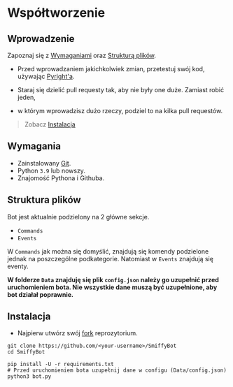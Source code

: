 # Współtworzenie
## Wprowadzenie
Zapoznaj się z [Wymaganiami](#wymagania) oraz [Strukturą plików](#struktura-plików).

- Przed wprowadzaniem jakichkolwiek zmian, przetestuj swój kod, używając [Pyright'a](https://microsoft.github.io/pyright/#/).

- Staraj się dzielić pull requesty tak, aby nie były one duże. Zamiast robić jeden, 
- w którym wprowadzisz dużo rzeczy, podziel to na kilka pull requestów.

> Zobacz [Instalacja](#instalacja)

## Wymagania
- Zainstalowany [Git](https://git-scm.com/book/en/v2/Getting-Started-Installing-Git).
- Python `3.9` lub nowszy.
- Znajomość Pythona i Githuba.

## Struktura plików
Bot jest aktualnie podzielony na 2 główne sekcje.

- `Commands`
- `Events`

W `Commands` jak można się domyślić, znajdują się komendy podzielone jednak na poszczególne podkategorie.
Natomiast w `Events` znajdują się eventy.

**W folderze `Data` znajduję się plik `config.json` należy go uzupełnić przed uruchomieniem bota.
Nie wszystkie dane muszą być uzupełnione, aby bot działał poprawnie.**

## Instalacja
- Najpierw utwórz swój [fork](https://docs.github.com/en/get-started/quickstart/fork-a-repo) reprozytorium.

```shell
git clone https://github.com/<your-username>/SmiffyBot
cd SmiffyBot

pip install -U -r requirements.txt
# Przed uruchomieniem bota uzupełnij dane w configu (Data/config.json)
python3 bot.py
```
